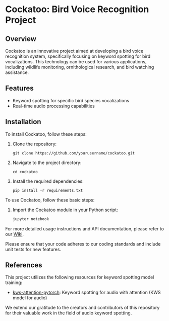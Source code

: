 # Cockatoo: Bird Voice Recognition Project

## Overview

Cockatoo is an innovative project aimed at developing a bird voice recognition system, specifically focusing on keyword spotting for bird vocalizations. This technology can be used for various applications, including wildlife monitoring, ornithological research, and bird watching assistance.

## Features

- Keyword spotting for specific bird species vocalizations
- Real-time audio processing capabilities

## Installation

To install Cockatoo, follow these steps:

1. Clone the repository:
   ```
   git clone https://github.com/yourusername/cockatoo.git
   ```
2. Navigate to the project directory:
   ```
   cd cockatoo
   ```
3. Install the required dependencies:
   ```
   pip install -r requirements.txt
   ```

To use Cockatoo, follow these basic steps:

1. Import the Cockatoo module in your Python script:
   ```python
   jupyter notebook
   ```

For more detailed usage instructions and API documentation, please refer to our [Wiki](link-to-wiki).


Please ensure that your code adheres to our coding standards and include unit tests for new features.

## References

This project utilizes the following resources for keyword spotting model training:

- [kws-attention-pytorch](https://github.com/Kirili4ik/kws-attention-pytorch): Keyword spotting for audio with attention (KWS model for audio)

We extend our gratitude to the creators and contributors of this repository for their valuable work in the field of audio keyword spotting.
